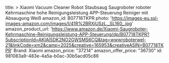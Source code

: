 title: >
  Xiaomi Vacuum Cleaner Robot Staubsaug Saugroboter roboter Kehrmaschine hohe Reinigungsleistung
  APP-Steuerung Reiniger mit Absaugung Weiß
amazon_id: B07718TKPR
photo: 'https://images-eu.ssl-images-amazon.com/images/I/41R%2BRXiUSzL._SL160_.jpg'
amazon_product_url: 'https://www.amazon.de/Xiaomi-Saugroboter-Kehrmaschine-Reinigungsleistung-APP-Steuerung/dp/B07718TKPR?SubscriptionId=AKIAI5DK2NO2GWSMS6CQ&tag=wwwroboterwel-21&linkCode=xm2&camp=2025&creative=165953&creativeASIN=B07718TKPR'
Brand: Xiaomi
amazon_price: "37214"
amazon_offer_price: "36730"
id: 981083a9-483e-4a5a-b0ac-30b5acd05c86
